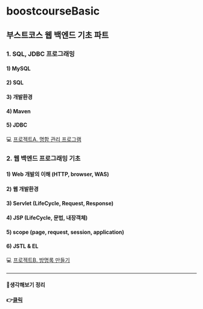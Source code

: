 # boostcourseBasic

## 부스트코스 웹 백엔드 기초 파트

### 1. SQL, JDBC 프로그래밍 
#### 1) MySQL
#### 2) SQL
#### 3) 개발환경
#### 4) Maven
#### 5) JDBC
💻 [프로젝트A. 명함 관리 프로그램](https://doongjun.tistory.com/64)  

### 2. 웹 백엔드 프로그래밍 기초
#### 1) Web 개발의 이해 (HTTP, browser, WAS)
#### 2) 웹 개발환경
#### 3) Servlet (LifeCycle, Request, Response)
#### 4) JSP (LifeCycle, 문법, 내장객체)
#### 5) scope (page, request, session, application)
#### 6) JSTL & EL
💻 [프로젝트B. 방명록 만들기](https://doongjun.tistory.com/66)
####
####

------------
#### 🤔생각해보기 정리 
#### 👉[클릭](https://doongjun.tistory.com/category/Record/boostcourse)

